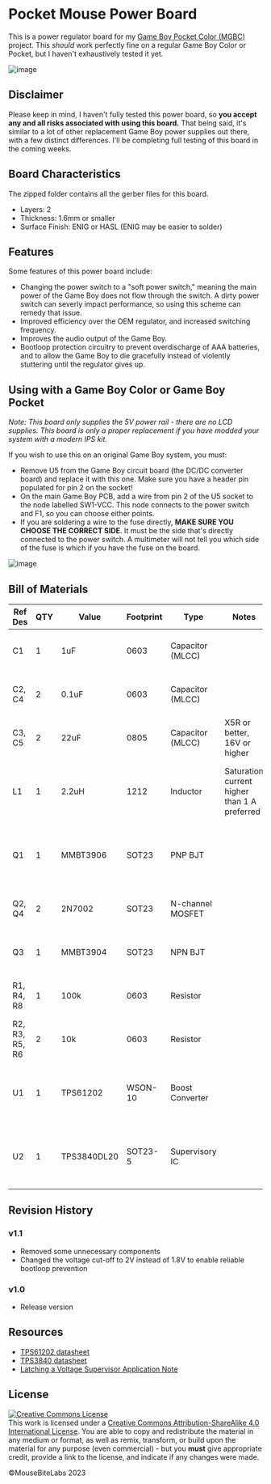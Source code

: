 # Pocket Mouse Power Board

This is a power regulator board for my <a href="https://github.com/MouseBiteLabs/Game-Boy-Pocket-Color">Game Boy Pocket Color (MGBC)</a> project. This *should* work perfectly fine on a regular Game Boy Color or Pocket, but I haven't exhaustively tested it yet.

![image](https://user-images.githubusercontent.com/97127539/229369823-6b3c8f6f-b788-4293-b8e0-fbcc4cb27b1e.png)

## Disclaimer

Please keep in mind, I haven't fully tested this power board, so **you accept any and all risks associated with using this board.** That being said, it's similar to a lot of other replacement Game Boy power supplies out there, with a few distinct differences. I'll be completing full testing of this board in the coming weeks.

## Board Characteristics

The zipped folder contains all the gerber files for this board.
-	Layers: 2
-	Thickness: 1.6mm or smaller
-	Surface Finish: ENIG or HASL (ENIG may be easier to solder)

## Features

Some features of this power board include: 

* Changing the power switch to a "soft power switch," meaning the main power of the Game Boy does not flow through the switch. A dirty power switch can severly impact performance, so using this scheme can remedy that issue.
* Improved efficiency over the OEM regulator, and increased switching frequency.
* Improves the audio output of the Game Boy.
* Bootloop protection circuitry to prevent overdischarge of AAA batteries, and to allow the Game Boy to die gracefully instead of violently stuttering until the regulator gives up.

## Using with a Game Boy Color or Game Boy Pocket

*Note: This board only supplies the 5V power rail - there are no LCD supplies. This board is only a proper replacement if you have modded your system with a modern IPS kit.*

If you wish to use this on an original Game Boy system, you must:

* Remove U5 from the Game Boy circuit board (the DC/DC converter board) and replace it with this one. Make sure you have a header pin populated for pin 2 on the socket!
* On the main Game Boy PCB, add a wire from pin 2 of the U5 socket to the node labelled SW1-VCC. This node connects to the power switch and F1, so you can choose either points. 
* If you are soldering a wire to the fuse directly, **MAKE SURE YOU CHOOSE THE CORRECT SIDE**. It must be the side that's directly connected to the power switch. A multimeter will not tell you which side of the fuse is which if you have the fuse on the board.

![image](https://user-images.githubusercontent.com/97127539/229369773-2288882a-4835-4864-8fc3-efc7d6048814.png)

## Bill of Materials

| Ref Des        | QTY | Value       | Footprint | Type             | Notes                                        | Link                                                                                                                                                                                                                                                   |
| -------------- | --- | ----------- | --------- | ---------------- | -------------------------------------------- | ------------------------------------------------------------------------------------------------------------------------------------------------------------------------------------------------------------------------------------------------------ |
| C1             | 1   | 1uF         | 0603      | Capacitor (MLCC) |                                              | [https://www.mouser.com/ProductDetail/KEMET/C0603C105K4RACTU?qs=STjISULpmtZNMAZGR4X39Q%3D%3D](https://www.mouser.com/ProductDetail/KEMET/C0603C105K4RACTU?qs=STjISULpmtZNMAZGR4X39Q%3D%3D)                                                             |
| C2, C4         | 2   | 0.1uF       | 0603      | Capacitor (MLCC) |                                              | [https://www.mouser.com/ProductDetail/?qs=l5k%252BbMnNDknCtKnMv1oEgA%3D%3D](https://www.mouser.com/ProductDetail/?qs=l5k%252BbMnNDknCtKnMv1oEgA%3D%3D)                                                                                                 |
| C3, C5         | 2   | 22uF        | 0805      | Capacitor (MLCC) | X5R or better, 16V or higher                 | https://www.mouser.com/ProductDetail/Murata-Electronics/GRM21BR61E226ME44K?qs=hNud%2FORuBR25jDsUehWlrQ%3D%3D                                                                                                                                           |
| L1             | 1   | 2.2uH       | 1212      | Inductor         | Saturation current higher than 1 A preferred | [https://www.mouser.com/ProductDetail/Murata-Electronics/LQH3NPN2R2MMEL?qs=sJ5gq5MLFXqbWZz8NzZoog%3D%3D](https://www.mouser.com/ProductDetail/Murata-Electronics/LQH3NPN2R2MMEL?qs=sJ5gq5MLFXqbWZz8NzZoog%3D%3D)                                       |
| Q1             | 1   | MMBT3906    | SOT23     | PNP BJT          |                                              | [https://www.mouser.com/ProductDetail/Micro-Commercial-Components-MCC/MMBT3906HE3-TP?qs=HBWAp0VN4Rh%2Ft2ZPx%252BV99A%3D%3D](https://www.mouser.com/ProductDetail/Micro-Commercial-Components-MCC/MMBT3906HE3-TP?qs=HBWAp0VN4Rh%2Ft2ZPx%252BV99A%3D%3D) |
| Q2, Q4         | 2   | 2N7002      | SOT23     | N-channel MOSFET |                                              | [https://www.mouser.com/ProductDetail/Nexperia/2N7002NXBKR?qs=%252B6g0mu59x7J2ddJstTJGkQ%3D%3D](https://www.mouser.com/ProductDetail/Nexperia/2N7002NXBKR?qs=%252B6g0mu59x7J2ddJstTJGkQ%3D%3D)                                                         |
| Q3             | 1   | MMBT3904    | SOT23     | NPN BJT          |                                              | [https://www.mouser.com/ProductDetail/Nexperia/MMBT3904VL?qs=cnAQGvEIVkKbCwIpHJoHxQ%3D%3D](https://www.mouser.com/ProductDetail/Nexperia/MMBT3904VL?qs=cnAQGvEIVkKbCwIpHJoHxQ%3D%3D)                                                                   |
| R1, R4, R8     | 1   | 100k        | 0603      | Resistor         |                                              | [https://www.mouser.com/ProductDetail/YAGEO/RC0603FR-07100KL?qs=e1ok2LiJcmaihem8Va5%2Fsw%3D%3D](https://www.mouser.com/ProductDetail/YAGEO/RC0603FR-07100KL?qs=e1ok2LiJcmaihem8Va5%2Fsw%3D%3D)                                                         |
| R2, R3, R5, R6 | 2   | 10k         | 0603      | Resistor         |                                              | [https://www.mouser.com/ProductDetail/YAGEO/RC0603FR-0710KL?qs=grNVn54RoB%252B3GtjbJj3wJQ%3D%3D](https://www.mouser.com/ProductDetail/YAGEO/RC0603FR-0710KL?qs=grNVn54RoB%252B3GtjbJj3wJQ%3D%3D)                                                       |
| U1             | 1   | TPS61202    | WSON-10   | Boost Converter  |                                              | [https://www.mouser.com/ProductDetail/Texas-Instruments/TPS61202DSCR?qs=WxL8HmPi5r6YtrNaHRAS2Q%3D%3D](https://www.mouser.com/ProductDetail/Texas-Instruments/TPS61202DSCR?qs=WxL8HmPi5r6YtrNaHRAS2Q%3D%3D)                                             |
| U2             | 1   | TPS3840DL20 | SOT23-5   | Supervisory IC   |                                              | [https://www.mouser.com/ProductDetail/Texas-Instruments/TPS3840DL20DBVR?qs=T3oQrply3y%2FZsfSrLIG7Ww%3D%3D](https://www.mouser.com/ProductDetail/Texas-Instruments/TPS3840DL20DBVR?qs=T3oQrply3y%2FZsfSrLIG7Ww%3D%3D)                                   |

## Revision History

### v1.1
- Removed some unnecessary components
- Changed the voltage cut-off to 2V instead of 1.8V to enable reliable bootloop prevention

### v1.0
- Release version

## Resources
-	<a href="https://www.ti.com/lit/ds/symlink/tps61202.pdf?ts=1680457966449&ref_url=https%253A%252F%252Fwww.ti.com%252Fproduct%252FTPS61202">TPS61202 datasheet</a>
-	<a href="https://www.ti.com/lit/ds/symlink/tps3840.pdf?ts=1656386735143">TPS3840 datasheet</a>
-	<a href="https://www.ti.com/lit/an/snva836a/snva836a.pdf">Latching a Voltage Supervisor Application Note</a>

## License
<a rel="license" href="http://creativecommons.org/licenses/by-sa/4.0/"><img alt="Creative Commons License" style="border-width:0" src="https://i.creativecommons.org/l/by-sa/4.0/80x15.png" /></a><br />This work is licensed under a <a rel="license" href="http://creativecommons.org/licenses/by-sa/4.0/">Creative Commons Attribution-ShareAlike 4.0 International License</a>. You are able to copy and redistribute the material in any medium or format, as well as remix, transform, or build upon the material for any purpose (even commercial) - but you **must** give appropriate credit, provide a link to the license, and indicate if any changes were made.

©MouseBiteLabs 2023
